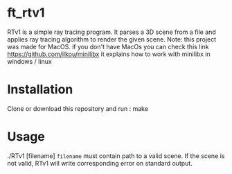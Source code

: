 # ft_rtv1

RTv1 is a simple ray tracing program. It parses a 3D scene from a file and applies ray tracing algorithm to render the given scene.
Note: this project was made for MacOS.
if you don't have MacOs you can check this link https://github.com/ilkou/minilibx it explains how to work with minilibx in windows / linux

# Installation

Clone or download this repository and run : make

# Usage

./RTv1 [filename]
```filename``` must contain path to a valid scene.
If the scene is not valid, RTv1 will write corresponding error on standard output.
